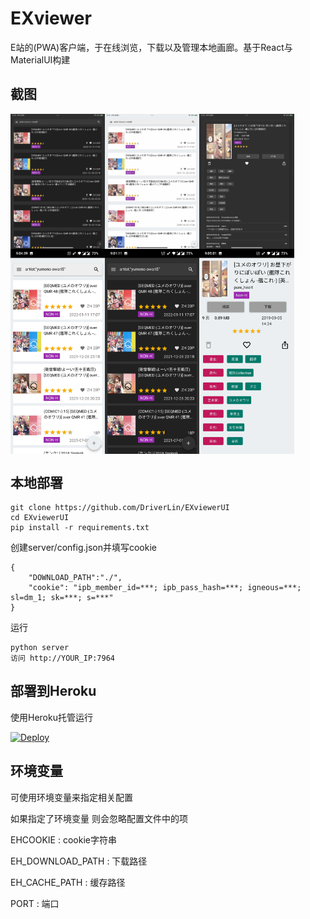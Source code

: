 # EXviewer

E站的(PWA)客户端，于在线浏览，下载以及管理本地画廊。基于React与MaterialUI构建
## 截图

<div style="display: flex;">
<img src="https://raw.githubusercontent.com/DriverLin/EXviewerUI/master/Screenshot/IMG_0006.jpg" width="30%" title="home"/>
<img src="https://raw.githubusercontent.com/DriverLin/EXviewerUI/master/Screenshot/IMG_0012.jpg" width="30%" title="home" />
<img src="https://raw.githubusercontent.com/DriverLin/EXviewerUI/master/Screenshot/IMG_0007.jpg" width="30%" title="home" />
</div>
<div style="display: flex;">
<img src="https://raw.githubusercontent.com/DriverLin/EXviewerUI/master/Screenshot/Screenshot_20220613-210439.jpg" width="30%" title="home" />
<img src="https://raw.githubusercontent.com/DriverLin/EXviewerUI/master/Screenshot/Screenshot_20220613-210111.jpg" width="30%" title="detail"/>
<img src="https://raw.githubusercontent.com/DriverLin/EXviewerUI/master/Screenshot/Screenshot_20220613-210501.jpg" width="30%" title="detail"/>
</div>

## 本地部署

```
git clone https://github.com/DriverLin/EXviewerUI
cd EXviewerUI
pip install -r requirements.txt
```
创建server/config.json并填写cookie
```
{
    "DOWNLOAD_PATH":"./",
    "cookie": "ipb_member_id=***; ipb_pass_hash=***; igneous=***; sl=dm_1; sk=***; s=***"
}
```
运行
```
python server 
访问 http://YOUR_IP:7964 
```

## 部署到Heroku
使用Heroku托管运行

[![Deploy](https://www.herokucdn.com/deploy/button.png)](https://dashboard.heroku.com/new?template=https://github.com/DriverLin/EXviewerUI) 

## 环境变量

可使用环境变量来指定相关配置

如果指定了环境变量 则会忽略配置文件中的项

EHCOOKIE : cookie字符串

EH_DOWNLOAD_PATH : 下载路径

EH_CACHE_PATH : 缓存路径

PORT : 端口


